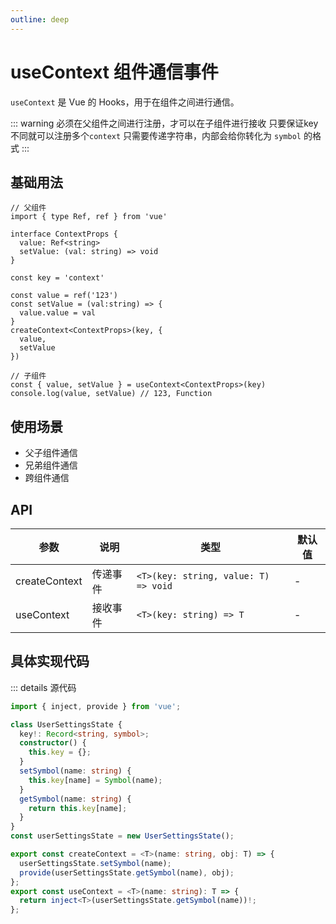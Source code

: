 ```yaml
---
outline: deep
---
```


# useContext 组件通信事件

`useContext` 是 Vue 的 Hooks，用于在组件之间进行通信。

::: warning
必须在父组件之间进行注册，才可以在子组件进行接收
只要保证key不同就可以注册多个`context`
只需要传递字符串，内部会给你转化为 `symbol` 的格式
:::

## 基础用法

```tsx
// 父组件
import { type Ref, ref } from 'vue'

interface ContextProps {
  value: Ref<string>
  setValue: (val: string) => void
}

const key = 'context'

const value = ref('123')
const setValue = (val:string) => {
  value.value = val
}
createContext<ContextProps>(key, {
  value,
  setValue
})

// 子组件
const { value, setValue } = useContext<ContextProps>(key)
console.log(value, setValue) // 123, Function
```

## 使用场景

- 父子组件通信
- 兄弟组件通信
- 跨组件通信

## API

| 参数 | 说明 | 类型 | 默认值 |
| --- | --- | --- | --- |
| createContext | 传递事件 | `<T>(key: string, value: T) => void` | - |
| useContext | 接收事件 | `<T>(key: string) => T` | - |

## 具体实现代码
::: details 源代码
```ts
import { inject, provide } from 'vue';

class UserSettingsState {
  key!: Record<string, symbol>;
  constructor() {
    this.key = {};
  }
  setSymbol(name: string) {
    this.key[name] = Symbol(name);
  }
  getSymbol(name: string) {
    return this.key[name];
  }
}
const userSettingsState = new UserSettingsState();

export const createContext = <T>(name: string, obj: T) => {
  userSettingsState.setSymbol(name);
  provide(userSettingsState.getSymbol(name), obj);
};
export const useContext = <T>(name: string): T => {
  return inject<T>(userSettingsState.getSymbol(name))!;
};

```

